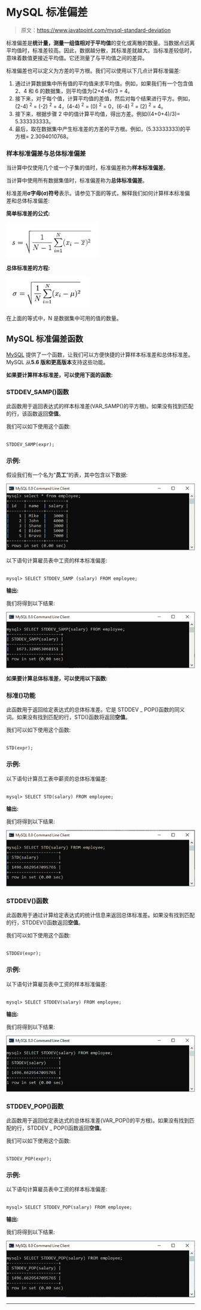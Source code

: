 # MySQL 标准偏差

> 原文：<https://www.javatpoint.com/mysql-standard-deviation>

标准偏差是**统计量，测量一组值相对于平均值**的变化或离散的数量。当数据点远离平均值时，标准差较高。因此，数据越分散，其标准差就越大。当标准差较低时，意味着数值更接近平均值。它还测量了与平均值之间的差异。

标准偏差也可以定义为方差的平方根。我们可以使用以下几点计算标准偏差:

1.  通过计算数据集中所有值的平均值来求平均值。例如，如果我们有一个包含值 2、4 和 6 的数据集，则平均值为(2+4+6)/3 = 4。
2.  接下来，对于每个值，计算平均值的差值，然后对每个结果进行平方。例如，(2-4) <sup>2</sup> = (-2) <sup>2</sup> = 4，(4-4) <sup>2</sup> = (0) <sup>2</sup> = 0，(6-4) <sup>2</sup> = (2) <sup>2</sup> = 4。
3.  接下来，根据步骤 2 中的值计算平均值，得出方差。例如((4+0+4)/3)= 5.333333333。
4.  最后，取在数据集中产生标准差的方差的平方根。例如，(5.33333333)的平方根= 2.3094010768。

### 样本标准偏差与总体标准偏差

当计算中仅使用几个或一个子集的值时，标准偏差称为**样本标准偏差**。

当计算中使用所有数据集值时，标准偏差称为**总体标准偏差**。

标准差用**σ字母(σ)符号**表示。请参见下面的等式，解释我们如何计算样本标准偏差和总体标准偏差:

**简单标准差的公式:**

![MySQL Standard Deviation](img/e4e26c1b8ed602fed490b5c152669525.png)

**总体标准差的方程:**

![MySQL Standard Deviation](img/6a7604e2e1e643e56c935a9d7cfefc12.png)

在上面的等式中，N 是数据集中可用的值的数量。

## MySQL 标准偏差函数

[MySQL](https://www.javatpoint.com/mysql-tutorial) 提供了一个函数，让我们可以方便快捷的计算样本标准差和总体标准差。MySQL 从**5.6 版和更高版本**支持这些功能。

**如果要计算样本标准差，可以使用下面的函数:**

### STDDEV_SAMP()函数

此函数用于返回表达式的样本标准差(VAR_SAMP()的平方根)。如果没有找到匹配的行，该函数返回**空值**。

我们可以如下使用这个函数:

```

STDDEV_SAMP(expr);

```

### 示例:

假设我们有一个名为“**员工**”的表，其中包含以下数据:

![MySQL Standard Deviation](img/8452bb7e959286718725b0f169101123.png)

以下语句计算雇员表中工资的样本标准偏差:

```

mysql> SELECT STDDEV_SAMP (salary) FROM employee;

```

**输出:**

我们将得到以下结果:

![MySQL Standard Deviation](img/4a4e31b963b4a6702454fcd6963f8d75.png)

**如果要计算总体标准差，可以使用以下函数:**

### 标准()功能

此函数用于返回给定表达式的总体标准差。它是 STDDEV _ POP()函数的同义词。如果没有找到匹配的行，STD()函数将返回**空值**。

我们可以如下使用这个函数:

```

STD(expr);

```

### 示例:

以下语句计算员工表中薪资的总体标准偏差:

```

mysql> SELECT STD(salary) FROM employee;

```

**输出:**

我们将得到以下结果:

![MySQL Standard Deviation](img/efd0dffb933c756c879688626acdb663.png)

### STDDEV()函数

此函数用于通过计算给定表达式的统计信息来返回总体标准差。如果没有找到匹配的行，STDDEV()函数返回**空值**。

我们可以如下使用这个函数:

```

STDDEV(expr);

```

### 示例:

以下语句计算雇员表中工资的样本标准偏差:

```

mysql> SELECT STDDEV(salary) FROM employee;

```

**输出:**

我们将得到以下结果:

![MySQL Standard Deviation](img/4926a64cbd403f476e14ab5611daa283.png)

### STDDEV_POP()函数

此函数用于返回给定表达式的总体标准差(VAR_POP()的平方根)。如果没有找到匹配的行，STDDEV _ POP()函数返回**空值**。

我们可以如下使用这个函数:

```

STDDEV_POP(expr);

```

### 示例:

以下语句计算雇员表中工资的样本标准偏差:

```

mysql> SELECT STDDEV_POP(salary) FROM employee;

```

**输出:**

我们将得到以下结果:

![MySQL Standard Deviation](img/e6d69f41a229d89b2ad3e3c36d4ed77b.png)

* * *
